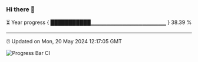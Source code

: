 ### Hi there 👋

⏳ Year progress { ███████████▁▁▁▁▁▁▁▁▁▁▁▁▁▁▁▁▁▁▁ } 38.39 %

---

⏰ Updated on Mon, 20 May 2024 12:17:05 GMT

![Progress Bar CI](https://github.com/Shyam-Makwana/GitHub-Actions-Demo/workflows/Progress%20Bar%20CI/badge.svg)
